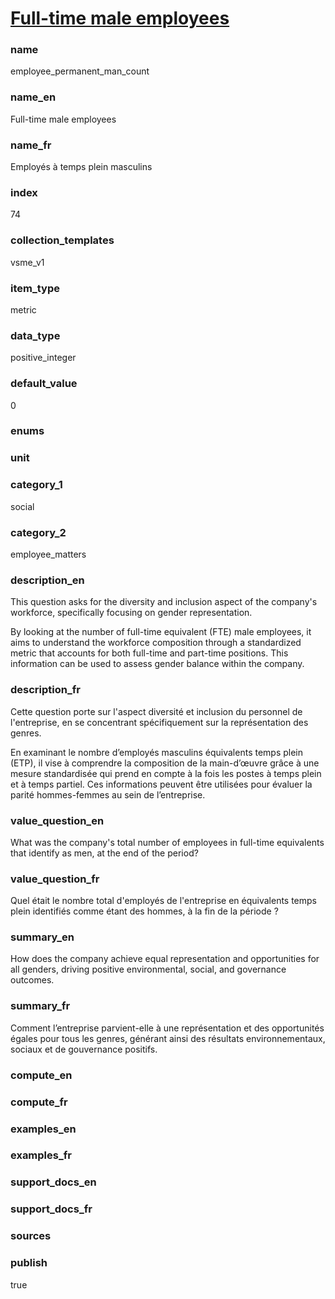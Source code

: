 
# [Full-time male employees](#employee_permanent_man_count)

### name

employee_permanent_man_count

### name_en

Full-time male employees

### name_fr

Employés à temps plein masculins

### index

74

### collection_templates

vsme_v1

### item_type

metric

### data_type

positive_integer

### default_value

0

### enums



### unit



### category_1

social

### category_2

employee_matters

### description_en

This question asks for the diversity and inclusion aspect of the company's workforce, specifically
focusing on gender representation. 

By looking at the number of full-time equivalent (FTE) male employees, it aims to understand the
workforce composition through a standardized metric that accounts for both full-time and part-time
positions. This information can be used to assess gender balance within the company.

### description_fr

Cette question porte sur l'aspect diversité et inclusion du personnel de l'entreprise, en se
concentrant spécifiquement sur la représentation des genres.

En examinant le nombre d’employés masculins équivalents temps plein (ETP), il vise à comprendre
la composition de la main-d’œuvre grâce à une mesure standardisée qui prend en compte à la fois
les postes à temps plein et à temps partiel. Ces informations peuvent être utilisées pour évaluer
la parité hommes-femmes au sein de l’entreprise.

### value_question_en

What was the company's total number of employees in full-time equivalents that identify as men,
at the end of the period?

### value_question_fr

Quel était le nombre total d'employés de l'entreprise en équivalents temps plein identifiés comme
étant des hommes, à la fin de la période ?

### summary_en

How does the company achieve equal representation and opportunities for all genders, driving
positive environmental, social, and governance outcomes.

### summary_fr

Comment l’entreprise parvient-elle à une représentation et des opportunités égales pour tous les
genres, générant ainsi des résultats environnementaux, sociaux et de gouvernance positifs.

### compute_en



### compute_fr



### examples_en



### examples_fr



### support_docs_en



### support_docs_fr



### sources



### publish

true
